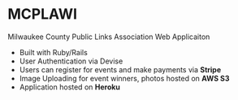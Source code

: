 # MCPLAWI

Milwaukee County Public Links Association Web Applicaiton
- Built with Ruby/Rails
- User Authentication via Devise
- Users can register for events and make payments via **Stripe**
- Image Uploading for event winners, photos hosted on **AWS S3**
- Application hosted on **Heroku**

